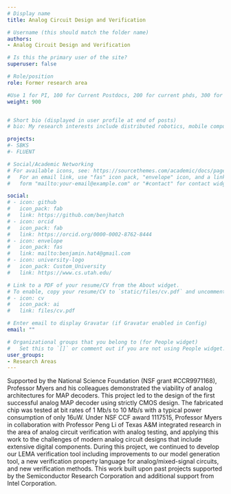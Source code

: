 ```yaml
---
# Display name
title: Analog Circuit Design and Verification

# Username (this should match the folder name)
authors:
- Analog Circuit Design and Verification

# Is this the primary user of the site?
superuser: false

# Role/position
role: Former research area

#Use 1 for PI, 100 for Current Postdocs, 200 for current phds, 300 for current masters, 400 for current undergrads, 800 for alum postdocs, 810 for alum phds, 820 for alum masters, and 830 for alum undergrads
weight: 900


# Short bio (displayed in user profile at end of posts)
# bio: My research interests include distributed robotics, mobile computing and programmable matter.

projects:
#- SBKS
#- FLUENT

# Social/Academic Networking
# For available icons, see: https://sourcethemes.com/academic/docs/page-builder/#icons
#   For an email link, use "fas" icon pack, "envelope" icon, and a link in the
#   form "mailto:your-email@example.com" or "#contact" for contact widget.

social:
# - icon: github
#   icon_pack: fab
#   link: https://github.com/benjhatch
# - icon: orcid
#   icon_pack: fab
#   link: https://orcid.org/0000-0002-8762-8444
# - icon: envelope
#   icon_pack: fas
#   link: mailto:benjamin.hat4@gmail.com
# - icon: university-logo
#   icon_pack: Custom_University
#   link: https://www.cs.utah.edu/

# Link to a PDF of your resume/CV from the About widget.
# To enable, copy your resume/CV to `static/files/cv.pdf` and uncomment the lines below.
# - icon: cv
#   icon_pack: ai
#   link: files/cv.pdf

# Enter email to display Gravatar (if Gravatar enabled in Config)
email: ""

# Organizational groups that you belong to (for People widget)
#   Set this to `[]` or comment out if you are not using People widget.
user_groups:
- Research Areas
---
```

Supported by the National Science Foundation (NSF grant #CCR9971168), Professor Myers and his colleagues demonstrated the viability of analog architectures for MAP decoders. This project led to the design of the first successful analog MAP decoder using strictly CMOS design. The fabricated chip was tested at bit rates of 1 Mb/s to 10 Mb/s with a typical power consumption of only 16uW.  Under NSF CCF award 1117515, Professor Myers in collaboration with Professor Peng Li of Texas A&M integrated research in the area of analog circuit verification with analog testing, and applying this work to the challenges of modern analog circuit designs that include extensive digital components. During this project, we continued to develop our LEMA verification tool including improvements to our model generation tool, a new verification property language for analog/mixed-signal circuits, and new verification methods.  This work built upon past projects supported by the Semiconductor Research Corporation and additional support from Intel Corporation.
